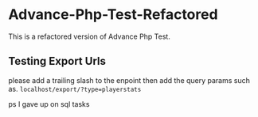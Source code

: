 # Advance-Php-Test-Refactored
This is a refactored version of Advance Php Test.

## Testing Export Urls
please add a trailing slash to the enpoint then add the query params such as.
``localhost/export/?type=playerstats``

ps I gave up on sql tasks
